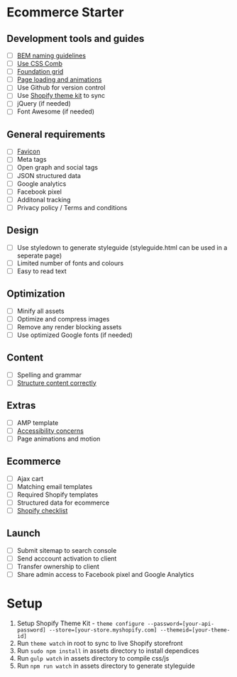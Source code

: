 

# Ecommerce Starter

## Development tools and guides

- [ ]  [BEM naming guidelines](https://www.smashingmagazine.com/2016/06/battling-bem-extended-edition-common-problems-and-how-to-avoid-them/)
- [ ]  [Use CSS Comb](https://gist.githubusercontent.com/thomaskimura/ffd8faba0725433a0b6b0ea9c7b57fe4/raw/cdd603ccb6c22fa690647526e74ea99f761e9437/.csscomb.json)
- [ ]  [Foundation grid](https://foundation.zurb.com/)
- [ ]  [Page loading and animations](http://barbajs.org/)
- [ ]  Use Github for version control
- [ ]  Use [Shopify theme kit](https://shopify.github.io/themekit/) to sync
- [ ]  jQuery (if needed)
- [ ]  Font Awesome (if needed)

## General requirements

- [ ]  [Favicon](https://realfavicongenerator.net/)
- [ ]  Meta tags
- [ ]  Open graph and social tags
- [ ]  JSON structured data
- [ ]  Google analytics
- [ ]  Facebook pixel
- [ ]  Additonal tracking
- [ ]  Privacy policy / Terms and conditions

## Design

- [ ]  Use styledown to generate styleguide (styleguide.html can be used in a seperate page)
- [ ]  Limited number of fonts and colours
- [ ]  Easy to read text

## Optimization

- [ ]  Minify all assets
- [ ]  Optimize and compress images
- [ ]  Remove any render blocking assets
- [ ]  Use optimized Google fonts (if needed)

## Content

- [ ]  Spelling and grammar
- [ ]  [Structure content correctly](http://blog.teamtreehouse.com/use-html5-sectioning-elements)

## Extras

- [ ]  AMP template
- [ ]  [Accessibility concerns](https://www.ontario.ca/page/how-make-websites-accessible)
- [ ]  Page animations and motion

## Ecommerce

- [ ] Ajax cart
- [ ] Matching email templates
- [ ] Required Shopify templates
- [ ] Structured data for ecommerce
- [ ] [Shopify checklist](https://help.shopify.com/themes/development/theme-store-requirements)

## Launch

- [ ]  Submit sitemap to search console
- [ ]  Send acccount activation to client
- [ ]  Transfer ownership to client
- [ ]  Share admin access to Facebook pixel and Google Analytics

# Setup
1. Setup Shopify Theme Kit - `theme configure --password=[your-api-password] --store=[your-store.myshopify.com] --themeid=[your-theme-id]`
1. Run `theme watch` in root to sync to live Shopify storefront
1. Run `sudo npm install` in assets directory to install dependices
1. Run `gulp watch` in assets directory to compile css/js
1. Run `npm run watch` in assets directory to generate styleguide

